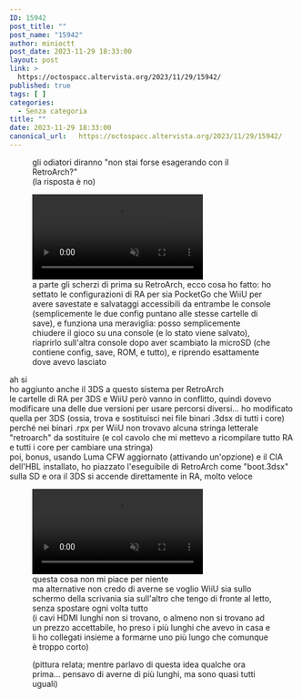 ```yaml
---
ID: 15942
post_title: ""
post_name: "15942"
author: minioctt
post_date: 2023-11-29 18:33:00
layout: post
link: >
  https://octospacc.altervista.org/2023/11/29/15942/
published: true
tags: [ ]
categories:
  - Senza categoria
title: ""
date: 2023-11-29 18:33:00
canonical_url:   https://octospacc.altervista.org/2023/11/29/15942/
---
```

<!-- wp:image {"id":15948,"sizeSlug":"full","linkDestination":"none"} -->
<figure class="wp-block-image size-full"><img src="{{site.cdnurl}}/assets/uploads/2025/02/image-13.png" alt="" class="wp-image-15948"/><figcaption class="wp-element-caption">gli odiatori diranno "non stai forse esagerando con il RetroArch?"<br>(la risposta è no)</figcaption></figure>
<!-- /wp:image -->

<!-- wp:video {"autoplay":true,"id":15955,"loop":true,"muted":true} -->
<figure class="wp-block-video"><video autoplay controls loop muted src="{{site.cdnurl}}/assets/uploads/2025/02/VID_20250208_153151.mp4"></video><figcaption class="wp-element-caption">a parte gli scherzi di prima su RetroArch, ecco cosa ho fatto: ho settato le configurazioni di RA per sia PocketGo che WiiU per avere savestate e salvataggi accessibili da entrambe le console (semplicemente le due config puntano alle stesse cartelle di save), e funziona una meraviglia: posso semplicemente chiudere il gioco su una console (e lo stato viene salvato), riaprirlo sull'altra console dopo aver scambiato la microSD (che contiene config, save, ROM, e tutto), e riprendo esattamente dove avevo lasciato</figcaption></figure>
<!-- /wp:video -->

<!-- wp:paragraph -->
<p>ah si<br>ho aggiunto anche il 3DS a questo sistema per RetroArch<br>le cartelle di RA per 3DS e WiiU però vanno in conflitto, quindi dovevo modificare una delle due versioni per usare percorsi diversi… ho modificato quella per 3DS (ossia, trova e sostituisci nei file binari .3dsx di tutti i core) perché nei binari .rpx per WiiU non trovavo alcuna stringa letterale "retroarch" da sostituire (e col cavolo che mi mettevo a ricompilare tutto RA e tutti i core per cambiare una stringa)<br>poi, bonus, usando Luma CFW aggiornato (attivando un'opzione) e il CIA dell'HBL installato, ho piazzato l'eseguibile di RetroArch come "boot.3dsx" sulla SD e ora il 3DS si accende direttamente in RA, molto veloce</p>
<!-- /wp:paragraph -->

<!-- wp:video {"autoplay":true,"id":15949,"loop":true,"muted":true} -->
<figure class="wp-block-video"><video autoplay controls loop muted src="{{site.cdnurl}}/assets/uploads/2025/02/VID_2023-11-30-18-47-07-628.mp4"></video><figcaption class="wp-element-caption">questa cosa non mi piace per niente<br>ma alternative non credo di averne se voglio WiiU sia sullo schermo della scrivania sia sull'altro che tengo di fronte al letto, senza spostare ogni volta tutto<br>(i cavi HDMI lunghi non si trovano, o almeno non si trovano ad un prezzo accettabile, ho preso i più lunghi che avevo in casa e li ho collegati insieme a formarne uno più lungo che comunque è troppo corto)</figcaption></figure>
<!-- /wp:video -->

<!-- wp:image {"id":15947,"sizeSlug":"large","linkDestination":"none"} -->
<figure class="wp-block-image size-large"><img src="{{site.cdnurl}}/assets/uploads/2025/02/image-12-960x1073.png" alt="" class="wp-image-15947"/><figcaption class="wp-element-caption">(pittura relata; mentre parlavo di questa idea qualche ora prima… pensavo di averne di più lunghi, ma sono quasi tutti uguali)</figcaption></figure>
<!-- /wp:image -->
